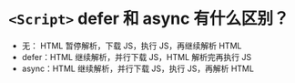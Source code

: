 # `<Script>` defer 和 async 有什么区别？

- 无： HTML 暂停解析，下载 JS，执行 JS，再继续解析 HTML
- defer：HTML 继续解析，并行下载 JS，HTML 解析完再执行 JS
- async：HTML 继续解析，并行下载 JS，执行 JS，再解析 HTML

